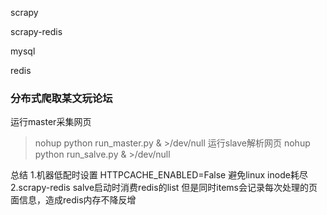 scrapy

scrapy-redis

mysql

redis

### 分布式爬取某文玩论坛
运行master采集网页
> nohup python run_master.py & >/dev/null
运行slave解析网页
> nohup python run_salve.py & >/dev/null

总结
1.机器低配时设置
  HTTPCACHE_ENABLED=False
  避免linux inode耗尽
2.scrapy-redis salve启动时消费redis的list
  但是同时items会记录每次处理的页面信息，造成redis内存不降反增
  
